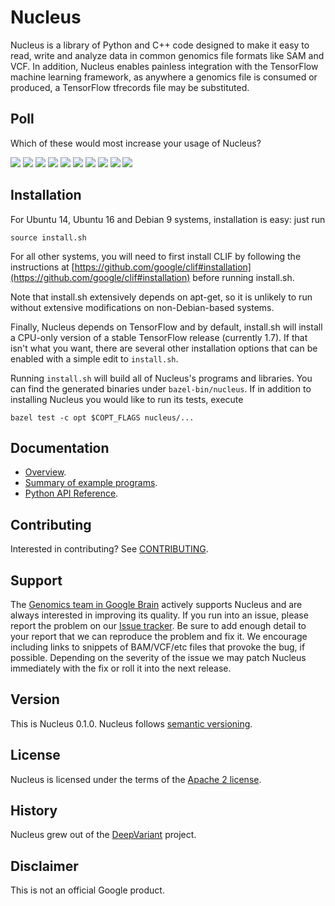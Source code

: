 # Nucleus

Nucleus is a library of Python and C++ code designed to make it easy to
read, write and analyze data in common genomics file formats like SAM and VCF.
In addition, Nucleus enables painless integration with the TensorFlow machine
learning framework, as anywhere a genomics file is consumed or produced, a
TensorFlow tfrecords file may be substituted.

## Poll

Which of these would most increase your usage of Nucleus?

[![](https://api.gh-polls.com/poll/01CBT48Z3E88TFWWH8AMFKHXD1/Support%20for%20CRAM)](https://api.gh-polls.com/poll/01CBT48Z3E88TFWWH8AMFKHXD1/Support%20for%20CRAM/vote)
[![](https://api.gh-polls.com/poll/01CBT48Z3E88TFWWH8AMFKHXD1/Improved%20Speed)](https://api.gh-polls.com/poll/01CBT48Z3E88TFWWH8AMFKHXD1/Improved%20Speed/vote)
[![](https://api.gh-polls.com/poll/01CBT48Z3E88TFWWH8AMFKHXD1/Support%20for%20BigWig%E2%88%95BigBed)](https://api.gh-polls.com/poll/01CBT48Z3E88TFWWH8AMFKHXD1/Support%20for%20BigWig%E2%88%95BigBed/vote)
[![](https://api.gh-polls.com/poll/01CBT48Z3E88TFWWH8AMFKHXD1/Better%20TensorFlow%20integration)](https://api.gh-polls.com/poll/01CBT48Z3E88TFWWH8AMFKHXD1/Better%20TensorFlow%20integration/vote)
[![](https://api.gh-polls.com/poll/01CBT48Z3E88TFWWH8AMFKHXD1/Support%20for%20writing%20BAM%E2%88%95SAM%20files)](https://api.gh-polls.com/poll/01CBT48Z3E88TFWWH8AMFKHXD1/Support%20for%20writing%20BAM%E2%88%95SAM%20files/vote)
[![](https://api.gh-polls.com/poll/01CBT48Z3E88TFWWH8AMFKHXD1/Spark%20integration)](https://api.gh-polls.com/poll/01CBT48Z3E88TFWWH8AMFKHXD1/Spark%20integration/vote)
[![](https://api.gh-polls.com/poll/01CBT48Z3E88TFWWH8AMFKHXD1/Support%20for%20GTF%E2%88%95GFF)](https://api.gh-polls.com/poll/01CBT48Z3E88TFWWH8AMFKHXD1/Support%20for%20GTF%E2%88%95GFF/vote)
[![](https://api.gh-polls.com/poll/01CBT48Z3E88TFWWH8AMFKHXD1/Beam%20integration)](https://api.gh-polls.com/poll/01CBT48Z3E88TFWWH8AMFKHXD1/Beam%20integration/vote)
[![](https://api.gh-polls.com/poll/01CBT48Z3E88TFWWH8AMFKHXD1/Support%20for%20another%20unlisted%20file%20type)](https://api.gh-polls.com/poll/01CBT48Z3E88TFWWH8AMFKHXD1/Support%20for%20another%20unlisted%20file%20type/vote)
[![](https://api.gh-polls.com/poll/01CBT48Z3E88TFWWH8AMFKHXD1/Improved%20documentation)](https://api.gh-polls.com/poll/01CBT48Z3E88TFWWH8AMFKHXD1/Improved%20documentation/vote)

## Installation

For Ubuntu 14, Ubuntu 16 and Debian 9 systems, installation is easy:
just run

```shell
source install.sh
```

For all other systems, you will need to first install CLIF by following
the instructions at [https://github.com/google/clif#installation](https://github.com/google/clif#installation) before running install.sh.

Note that install.sh extensively depends on apt-get, so it is unlikely
to run without extensive modifications on non-Debian-based systems.

Finally, Nucleus depends on TensorFlow and by default, install.sh will
install a CPU-only version of a stable TensorFlow release (currently 1.7).
If that isn't what you want, there are several other installation options that
can be enabled with a simple edit to ``install.sh``.

Running ``install.sh`` will build all of Nucleus's programs and libraries.
You can find the generated  binaries under ``bazel-bin/nucleus``.  If in
addition to installing Nucleus you would like to run its tests, execute

```shell
bazel test -c opt $COPT_FLAGS nucleus/...
```

## Documentation

* [Overview](https://github.com/google/nucleus/blob/master/docs/overview.md).
* [Summary of example programs](https://github.com/google/nucleus/blob/master/docs/examples.md).
* [Python API Reference](https://github.com/google/nucleus/blob/master/docs/source/doc_index.md).

## Contributing

Interested in contributing? See [CONTRIBUTING](CONTRIBUTING.md).

## Support

The [Genomics team in Google Brain](https://research.google.com/teams/brain/genomics/)
actively supports Nucleus and are always interested in improving its quality.
If you run into an issue, please report the problem on our [Issue
tracker](https://github.com/google/nucleus/issues). Be sure to add enough
detail to your report that we can reproduce the problem and fix it. We encourage
including links to snippets of BAM/VCF/etc files that provoke the bug, if
possible. Depending on the severity of the issue we may patch Nucleus
immediately with the fix or roll it into the next release.

## Version

This is Nucleus 0.1.0.  Nucleus follows [semantic
versioning](https://semver.org/).

## License

Nucleus is licensed under the terms of the [Apache 2 license](LICENSE).

## History

Nucleus grew out of the [DeepVariant](https://github.com/google/deepvariant)
project.

## Disclaimer

This is not an official Google product.
